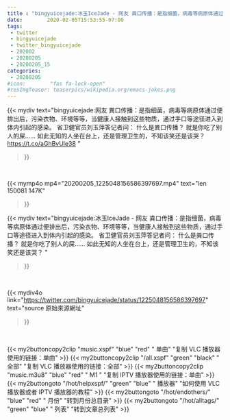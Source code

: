 ```yaml
---
title : "bingyuicejade:冰玉IceJade - 网友 粪口传播：是指细菌，病毒等病原体通过便排出后，污染衣物、环境等等，当健康人接触到这些物质，通过手口等途径进入到体内引起的感染。  省卫健官员刘玉萍答记者问： 什么是粪口传播？ 就是你吃了别人的屎…… 如此无知的人坐在台上，还是管理卫生的，不知该笑还是该哭？ "
date:        2020-02-05T15:53:55-07:00
tags:
 - twitter
 - bingyuicejade
 - twitter_bingyuicejade
 - 202002
 - 20200205
 - 20200205_15
categories:
 - 20200205
#icon:        "fas fa-lock-open"
#resImgTeaser: teaserpics/wikipedia.org/emacs-jokes.png
---
```


{{< mydiv text="bingyuicejade:网友 粪口传播：是指细菌，病毒等病原体通过便排出后，污染衣物、环境等等，当健康人接触到这些物质，通过手口等途径进入到体内引起的感染。  省卫健官员刘玉萍答记者问： 什么是粪口传播？ 就是你吃了别人的屎…… 如此无知的人坐在台上，还是管理卫生的，不知该笑还是该哭？ https://t.co/aGhBvUle38 "
>}}
<br>


{{< mymp4o mp4="20200205_1225048156586397697.mp4"
text="len 150081    147K"
>}}


{{< mydiv text="bingyuicejade:冰玉IceJade - 网友 粪口传播：是指细菌，病毒等病原体通过便排出后，污染衣物、环境等等，当健康人接触到这些物质，通过手口等途径进入到体内引起的感染。  省卫健官员刘玉萍答记者问： 什么是粪口传播？ 就是你吃了别人的屎…… 如此无知的人坐在台上，还是管理卫生的，不知该笑还是该哭？ "
>}}
<br>

{{< mydiv4o link="https://twitter.com/bingyuicejade/status/1225048156586397697"
text="source 原始來源網址"
>}}


<br>





{{< my2buttoncopy2clip "music.xspf"        "blue"   "red"    " 单曲"  "复制 VLC 播放器使用的链接：单曲" >}} {{< my2buttoncopy2clip "/all.xspf"         "green"  "black"  " 全部"  "复制 VLC 播放器使用的链接：全部" >}} {{< my2buttoncopy2clip "music.m3u8"        "blue"   "red"    " M1 "    "复制 IPTV 播放器使用的链接：单曲" >}} {{< my2buttongoto      "/hot/helpxspf/"    "green"  "blue"   " 播放器" "如何使用 VLC 播放器或者 IPTV 播放器的教程" >}} {{< my2buttongoto      "/hot/endothers/"   "blue"   "red"    " 月份"   "转到月份总目录" >}} {{< my2buttongoto      "/hot/alltags/"     "green"  "blue"   " 列表"   "转到文章总列表" >}} 
